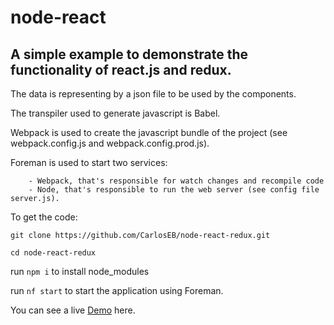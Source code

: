 # node-react

## A simple example to demonstrate the functionality of react.js and redux.

The data is representing by a json file to be used by the components.

The transpiler used to generate javascript is Babel.

Webpack is used to create the javascript bundle of the project (see webpack.config.js and webpack.config.prod.js).

Foreman is used to start two services: 
```
    - Webpack, that's responsible for watch changes and recompile code 
    - Node, that's responsible to run the web server (see config file server.js).
```

To get the code:

`git clone https://github.com/CarlosEB/node-react-redux.git`

`cd node-react-redux`

run `npm i` to install node_modules

run `nf start` to start the application using Foreman.

You can see a live [Demo](https://node-react-redux-quick.herokuapp.com/) here.
